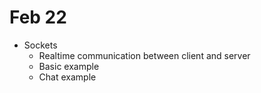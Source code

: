# Feb 22

* Sockets
	* Realtime communication between client and server
	* Basic example
	* Chat example